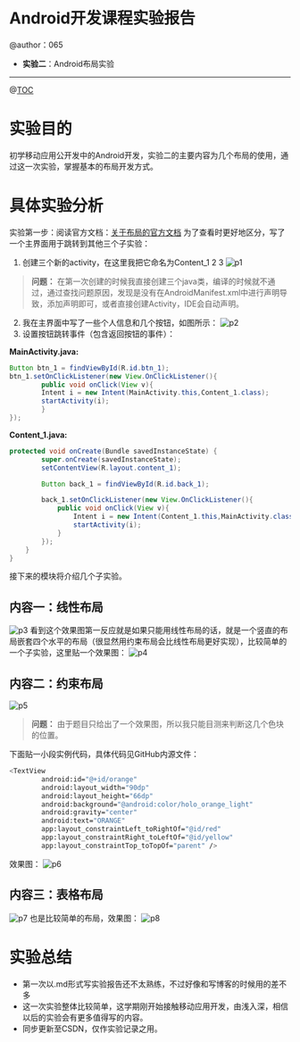 # Android开发课程实验报告
@author：065

- **实验二**：Android布局实验	 
 
-------------------
@[TOC](实验报告目录)
# 实验目的

初学移动应用公开发中的Android开发，实验二的主要内容为几个布局的使用，通过这一次实验，掌握基本的布局开发方式。
# 具体实验分析
实验第一步：阅读官方文档：[关于布局的官方文档](https://developer.android.google.cn/guide/topics/ui/declaring-layout.html)
为了查看时更好地区分，写了一个主界面用于跳转到其他三个子实验：
1. 创建三个新的activity，在这里我把它命名为Content_1 2 3
![p1](https://img-blog.csdnimg.cn/20200320202603259.png)
> **问题：** 在第一次创建的时候我直接创建三个java类，编译的时候就不通过，通过查找问题原因，发现是没有在AndroidManifest.xml中进行声明导致，添加声明即可，或者直接创建Activity，IDE会自动声明。
2. 我在主界面中写了一些个人信息和几个按钮，如图所示：
![p2](https://img-blog.csdnimg.cn/20200320203902845.png)
3. 设置按钮跳转事件（包含返回按钮的事件）：

**MainActivity.java:**
```java
Button btn_1 = findViewById(R.id.btn_1);    
btn_1.setOnClickListener(new View.OnClickListener(){
        public void onClick(View v){
        Intent i = new Intent(MainActivity.this,Content_1.class);
        startActivity(i);
        }
});
```
**Content_1.java:**

```java
protected void onCreate(Bundle savedInstanceState) {
        super.onCreate(savedInstanceState);
        setContentView(R.layout.content_1);

        Button back_1 = findViewById(R.id.back_1);

        back_1.setOnClickListener(new View.OnClickListener(){
            public void onClick(View v){
                Intent i = new Intent(Content_1.this,MainActivity.class);
                startActivity(i);
            }
        });
    }
}
```
接下来的模块将介绍几个子实验。
## 内容一：线性布局
![p3](https://img-blog.csdnimg.cn/20200320205336742.png?x-oss-process=image/watermark,type_ZmFuZ3poZW5naGVpdGk,shadow_10,text_aHR0cHM6Ly9ibG9nLmNzZG4ubmV0L3gxTmdl,size_16,color_FFFFFF,t_70)
看到这个效果图第一反应就是如果只能用线性布局的话，就是一个竖直的布局嵌套四个水平的布局（很显然用约束布局会比线性布局更好实现），比较简单的一个子实验，这里贴一个效果图：
![p4](https://img-blog.csdnimg.cn/20200320210020549.png?x-oss-process=image/watermark,type_ZmFuZ3poZW5naGVpdGk,shadow_10,text_aHR0cHM6Ly9ibG9nLmNzZG4ubmV0L3gxTmdl,size_16,color_FFFFFF,t_70)
## 内容二：约束布局
![p5](https://img-blog.csdnimg.cn/2020032021051733.png?x-oss-process=image/watermark,type_ZmFuZ3poZW5naGVpdGk,shadow_10,text_aHR0cHM6Ly9ibG9nLmNzZG4ubmV0L3gxTmdl,size_16,color_FFFFFF,t_70)
> **问题：** 由于题目只给出了一个效果图，所以我只能目测来判断这几个色块的位置。

下面贴一小段实例代码，具体代码见GitHub内源文件：

```bash
<TextView
        android:id="@+id/orange"
        android:layout_width="90dp"
        android:layout_height="66dp"
        android:background="@android:color/holo_orange_light"
        android:gravity="center"
        android:text="ORANGE"
        app:layout_constraintLeft_toRightOf="@id/red"
        app:layout_constraintRight_toLeftOf="@id/yellow"
        app:layout_constraintTop_toTopOf="parent" />
```
效果图：
![p6](https://img-blog.csdnimg.cn/20200320211144306.png?x-oss-process=image/watermark,type_ZmFuZ3poZW5naGVpdGk,shadow_10,text_aHR0cHM6Ly9ibG9nLmNzZG4ubmV0L3gxTmdl,size_16,color_FFFFFF,t_70)
## 内容三：表格布局
![p7](https://img-blog.csdnimg.cn/20200320211300709.png?x-oss-process=image/watermark,type_ZmFuZ3poZW5naGVpdGk,shadow_10,text_aHR0cHM6Ly9ibG9nLmNzZG4ubmV0L3gxTmdl,size_16,color_FFFFFF,t_70)
也是比较简单的布局，效果图：
![p8](https://img-blog.csdnimg.cn/20200320211613379.png?x-oss-process=image/watermark,type_ZmFuZ3poZW5naGVpdGk,shadow_10,text_aHR0cHM6Ly9ibG9nLmNzZG4ubmV0L3gxTmdl,size_16,color_FFFFFF,t_70)

# 实验总结
- 第一次以.md形式写实验报告还不太熟练，不过好像和写博客的时候用的差不多
- 这一次实验整体比较简单，这学期刚开始接触移动应用开发，由浅入深，相信以后的实验会有更多值得写的内容。
- 同步更新至CSDN，仅作实验记录之用。